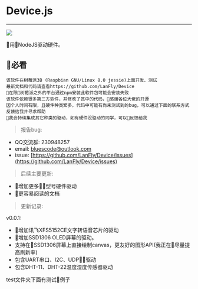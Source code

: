 # Device.js

--------------

![](https://img.shields.io/badge/version-0.0.1-brightgreen.svg)

用NodeJS驱动硬件。

## 必看

```text
该软件在树莓派3B (Raspbian GNU/Linux 8.0 jessie)上面开发、测试
最新文档和代码请查看https://github.com/LanFly/Device
在除树莓派之外的平台通过npm安装此软件包可能会安装失败
该软件依赖很多第三方软件，并修改了其中的代码，感谢各位大佬的开源
因个人时间有限，且硬件种类繁多，代码中可能有尚未测试到的bug，可以通过下面的联系方式反馈给我并寻求帮助
我会持续集成其它种类的驱动，如有硬件没驱动的同学，可以反馈给我
```

> 报告bug:

 - QQ交流群: 230948257
 - email: [bluescode@outlook.com](mailto:bluescode@outlook.com)
 - issue: [https://github.com/LanFly/Device/issues](https://github.com/LanFly/Device/issues)

> 后续主要更新:

 - 增加更多型号硬件驱动
 - 更容易阅读的文档

> 更新记录:

 v0.0.1:

  - 增加讯飞XFS5152CE文字转语音芯片的驱动
  - 增加SSD1306 OLED屏幕的驱动。
  - 支持在SSD1306屏幕上直接绘制canvas，更友好的图形API(我正在尽量提高刷新率)
  - 包含UART串口、I2C、UDP驱动
  - 包含DHT-11、DHT-22温度湿度传感器驱动

test文件夹下面有测试例子